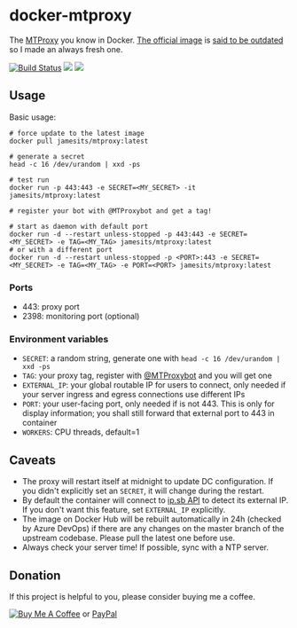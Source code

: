 # docker-mtproxy

The [MTProxy](https://github.com/TelegramMessenger/MTProxy) you know in Docker. [The official image](https://hub.docker.com/r/telegrammessenger/proxy/) is [said to be outdated](https://github.com/TelegramMessenger/MTProxy#docker-image) so I made an always fresh one.

[![Build Status](https://dev.azure.com/nekomimiswitch/General/_apis/build/status/MTProxy%20Docker%20Image)](https://dev.azure.com/nekomimiswitch/General/_build/latest?definitionId=32)
[![](https://images.microbadger.com/badges/version/jamesits/mtproxy.svg)](https://microbadger.com/images/jamesits/mtproxy "Get your own version badge on microbadger.com")
[![](https://images.microbadger.com/badges/image/jamesits/mtproxy.svg)](https://microbadger.com/images/jamesits/mtproxy "Get your own image badge on microbadger.com")

## Usage

Basic usage:

```shell
# force update to the latest image
docker pull jamesits/mtproxy:latest

# generate a secret
head -c 16 /dev/urandom | xxd -ps

# test run
docker run -p 443:443 -e SECRET=<MY_SECRET> -it jamesits/mtproxy:latest

# register your bot with @MTProxybot and get a tag!

# start as daemon with default port
docker run -d --restart unless-stopped -p 443:443 -e SECRET=<MY_SECRET> -e TAG=<MY_TAG> jamesits/mtproxy:latest
# or with a different port
docker run -d --restart unless-stopped -p <PORT>:443 -e SECRET=<MY_SECRET> -e TAG=<MY_TAG> -e PORT=<PORT> jamesits/mtproxy:latest
```

### Ports 

* 443: proxy port
* 2398: monitoring port (optional)

### Environment variables

* `SECRET`: a random string, generate one with `head -c 16 /dev/urandom | xxd -ps`
* `TAG`: your proxy tag, register with [@MTProxybot](https://t.me/MTProxybot) and you will get one
* `EXTERNAL_IP`: your global routable IP for users to connect, only needed if your server ingress and egress connections use different IPs
* `PORT`: your user-facing port, only needed if is not 443. This is only for display information; you shall still forward that external port to 443 in container
* `WORKERS`: CPU threads, default=1

## Caveats

* The proxy will restart itself at midnight to update DC configuration. If you didn't explicitly set an `SECRET`, it will change during the restart.
* By default the container will connect to [ip.sb API](https://ip.sb/api/) to detect its external IP. If you don't want this feature, set `EXTERNAL_IP` explicitly.
* The image on Docker Hub will be rebuilt automatically in 24h (checked by Azure DevOps) if there are any changes on the master branch of the upstream codebase. Please pull the latest one before use.
* Always check your server time! If possible, sync with a NTP server.

## Donation

If this project is helpful to you, please consider buying me a coffee.

[![Buy Me A Coffee](https://www.buymeacoffee.com/assets/img/custom_images/orange_img.png)](https://www.buymeacoffee.com/Jamesits) or [PayPal](https://paypal.me/Jamesits)

